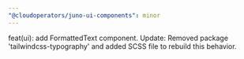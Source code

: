 ```yaml
---
"@cloudoperators/juno-ui-components": minor
---
```


feat(ui): add FormattedText component. Update: Removed package 'tailwindcss-typography' and added SCSS file to rebuild this behavior.
